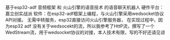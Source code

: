 基于esp32-adf 音频框架 和 火山引擎的语音技术 的语音聊天机器人
硬件平台：嘉立创实战派
软件：在esp32-adf框架上编程，与火山引擎采用wedsocket协议API对接。 
无需中转服务，esp32直接访问火山引擎服务器，
在实现过程中，因为esp32 adf 没有关于wedsocekt的流，所以我参考了HttP流，撰写了一个WedStream流，用于wedsocket协议的对接，本人技术有限，写的不好还请见谅
